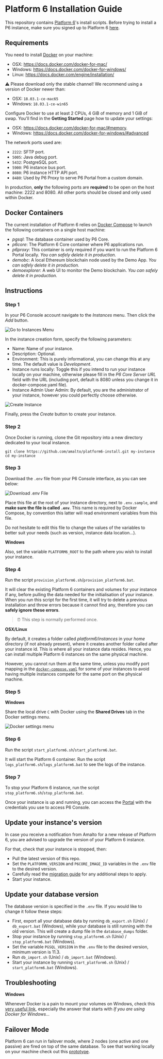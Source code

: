 # Platform 6 Installation Guide

This repository contains [Platform 6](https://documentation.amalto.com/platform6/latest/)'s install scripts.
Before trying to install a P6 instance, make sure you signed up to Platform 6 [here](https://signup.console.platform6.io).

## Requirements

You need to install [Docker](https://www.docker.com/) on your machine: 
- OSX: https://docs.docker.com/docker-for-mac/
- Windows: https://docs.docker.com/docker-for-windows/
- Linux: https://docs.docker.com/engine/installation/

⚠️ Please download only the stable channel! We recommend using a version of Docker newer than:
- OSX: `18.03.1-ce-mac65`
- Windows: `18.03.1-ce-win65`

Configure Docker to use at least 2 CPUs, 4 GiB of memory and 1 GiB of swap.
You'll find in the __Getting Started__ page how to update your settings: 
- OSX: https://docs.docker.com/docker-for-mac/#memory.
- Windows: https://docs.docker.com/docker-for-windows/#advanced

The network ports used are:
- `2222`: SFTP port.
- `5005`: Java debug port.
- `5432`: PostgreSQL port.
- `5900`: P6 instance bus port.
- `8080`: P6 instance HTTP API port.
- `8480`: Used by P6 Proxy to serve P6 Portal from a custom domain.

In production, __only__ the following ports are __required__ to be open on the host machine: 2222 and 8080. All other ports should be closed and only used within Docker.


## Docker Containers

The current installation of Platform 6 relies on [Docker Compose](https://docs.docker.com/compose/install/) to launch the following containers on a single host machine:
- _pgsql_: The database container used by P6 Core.
- _p6core_: The Platform 6 Core container where P6 applications run.
- _p6proxy_: This container is only required if you want to run the Platform 6 Portal locally. _You can safely delete it in production._
- _demobc_: A local Ethereum blockchain node used by the Demo App. _You can safely delete it in production._
- _demoexplorer_: A web UI to monitor the Demo blockchain. _You can safely delete it in production._


## Instructions

### Step 1

In your P6 Console account navigate to the _Instances_ menu. Then click the _Add_ button.

![Go to Instances Menu](images/go_to_instances_menu.png)

In the instance creation form, specify the following parameters:

* Name: Name of your instance.
* Description: Optional.
* Environment: This is purely informational, you can change this at any time. The default value is _Development_.
* Instance runs locally: Toggle this if you intend to run your instance locally on your machine, otherwise please fill in
 the _P6 Core Server URL_ field with the URL (including port, default is 8080 unless you change it in docker-compose.yaml file).
* Instance Admin User Admin: By default, you are the administrator of your instance, however you could perfectly choose otherwise.

![Create Instance](images/create_instance.png)

Finally, press the _Create_ button to create your instance.

### Step 2

Once Docker is running, clone the Git repository into a new directory dedicated to your local instance.

```
git clone https://github.com/amalto/platform6-install.git my-instance
cd my-instance
```

### Step 3

Download the `.env` file from your P6 Console interface, as you can see below:

![Download .env File](images/download_dot_env_file.png)

Place this file at the root of your instance directory, next to `.env.sample`, and __make sure the file is called `.env`__.
This name is required by Docker Compose, by convention this latter will read environment variables from this file.

Do not hesitate to edit this file to change the values of the variables to better suit your needs
(such as version, instance data location...).

__Windows__

Also, set the variable `PLATFORM6_ROOT` to the path where you wish to install your instance.

### Step 4

Run the script `provision_platform6.sh`/`provision_platform6.bat`.

It will clear the existing Platform 6 containers and volumes for your instance if any, before pulling the data needed for the initialisation of your instance.
When you run this script for the first time, it will try to delete a previous installation and throw errors because it cannot find any, therefore you can __safely ignore these errors__.

> ⏰ This step is normally performed once.

__OSX/Linux__

By default, it creates a folder called _platform6/instances_ in your _home_ directory (if not already present), where it creates another folder called after your instance id. This is where all your instance data resides. Hence, you can install multiple Platform 6 instances on the same physical machine.

However, you cannot run them at the same time, unless you modify port mapping in the [`docker-compose.yaml`](docker-compose.yaml) for some of your instances to avoid having multiple instances compete for the same port on the physical machine.

### Step 5

__Windows__

Share the local drive `C` with Docker using the __Shared Drives__ tab in the Docker settings menu.

![Docker settings menu](images/docker_file_sharing_windows.png)

### Step 6

Run the script `start_platform6.sh`/`start_platform6.bat`.

It will start the Platform 6 container.
Run the script `logs_platform6.sh`/`logs_platform6.bat` to see the logs of the instance.

### Step 7

To stop your Platform 6 instance, run the script `stop_platform6.sh`/`stop_platform6.bat`.

Once your instance is up and running, you can access the [Portal](http://localhost:8480/#/) with the credentials you use to access P6 Console.


## Update your instance's version

In case you receive a notification from Amalto for a new release of Platform 6, you are advised to upgrade the version of your Platform 6 instance.

For that, check that your instance is stopped, then:

* Pull the latest version of this repo.
* Set the `PLATFORM6_VERSION` and `P6CORE_IMAGE_ID` variables in the `.env` file to the desired version.
* Carefully read the [migration guide](https://documentation.amalto.com/platform6/latest/releases/migration/migration-troubleshooting/) for any additional steps to apply.
* Start your instance.


## Update your database version

The database version is specified in the `.env` file. If you would like to change it follow these steps:

* First, export all your database data by running `db_export.sh` (Unix) / `db_export.bat` (Windows), while your database is still running with the old version. This will create a dump file in the `database_dumps` folder.
* Stop your instance by running `stop_platform6.sh` (Unix) / `stop_platform6.bat` (Windows).
* Set the variable `PGSQL_VERSION` in the `.env` file to the desired version, minimum version is 11.3.
* Run `db_import.sh` (Unix) / `db_import.bat` (Windows).
* Start your instance by running `start_platform6.sh` (Unix) / `start_platform6.bat` (Windows).


## Troubleshooting

__Windows__

Whenever Docker is a pain to mount your volumes on Windows, check this [very useful link](https://stackoverflow.com/questions/45972812/are-you-trying-to-mount-a-directory-onto-a-file-or-vice-versa), especially the answer that starts with _If you are using Docker for Windows..._


## Failover Mode

Platform 6 can run in failover mode, where 2 nodes (one active and one passive) are fired on top of the same database.
To see that working locally on your machine check out this [prototype](./cluster).
